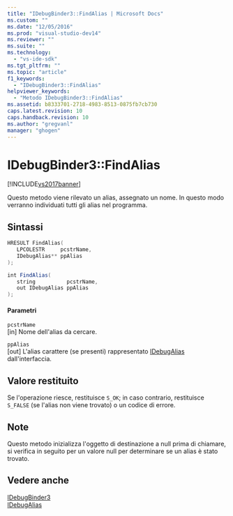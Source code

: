 ```yaml
---
title: "IDebugBinder3::FindAlias | Microsoft Docs"
ms.custom: ""
ms.date: "12/05/2016"
ms.prod: "visual-studio-dev14"
ms.reviewer: ""
ms.suite: ""
ms.technology: 
  - "vs-ide-sdk"
ms.tgt_pltfrm: ""
ms.topic: "article"
f1_keywords: 
  - "IDebugBinder3::FindAlias"
helpviewer_keywords: 
  - "Metodo IDebugBinder3::FindAlias"
ms.assetid: b8333701-2718-4983-8513-0875fb7cb730
caps.latest.revision: 10
caps.handback.revision: 10
ms.author: "gregvanl"
manager: "ghogen"
---
```

# IDebugBinder3::FindAlias
[!INCLUDE[vs2017banner](../../../code-quality/includes/vs2017banner.md)]

Questo metodo viene rilevato un alias, assegnato un nome.  In questo modo verranno individuati tutti gli alias nel programma.  
  
## Sintassi  
  
```cpp  
HRESULT FindAlias(  
   LPCOLESTR     pcstrName,  
   IDebugAlias** ppAlias  
);  
```  
  
```c#  
int FindAlias(  
   string          pcstrName,  
   out IDebugAlias ppAlias  
);  
```  
  
#### Parametri  
 `pcstrName`  
 \[in\]  Nome dell'alias da cercare.  
  
 `ppAlias`  
 \[out\]  L'alias carattere \(se presenti\) rappresentato [IDebugAlias](../../../extensibility/debugger/reference/idebugalias.md) dall'interfaccia.  
  
## Valore restituito  
 Se l'operazione riesce, restituisce `S_OK`; in caso contrario, restituisce `S_FALSE` \(se l'alias non viene trovato\) o un codice di errore.  
  
## Note  
 Questo metodo inizializza l'oggetto di destinazione a null prima di chiamare, si verifica in seguito per un valore null per determinare se un alias è stato trovato.  
  
## Vedere anche  
 [IDebugBinder3](../../../extensibility/debugger/reference/idebugbinder3.md)   
 [IDebugAlias](../../../extensibility/debugger/reference/idebugalias.md)